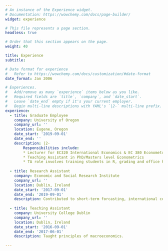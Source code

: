 ```yaml
---
# An instance of the Experience widget.
# Documentation: https://wowchemy.com/docs/page-builder/
widget: experience

# This file represents a page section.
headless: true

# Order that this section appears on the page.
weight: 40

title: Experience
subtitle:

# Date format for experience
#   Refer to https://wowchemy.com/docs/customization/#date-format
date_format: Jan 2006

# Experiences.
#   Add/remove as many `experience` items below as you like.
#   Required fields are `title`, `company`, and `date_start`.
#   Leave `date_end` empty if it's your current employer.
#   Begin multi-line descriptions with YAML's `|2-` multi-line prefix.
experience:
  - title: Graduate Employee
    company: University of Oregon
    company_url: ''
    location: Eugene, Oregon
    date_start: '2019-09-01'
    date_end: ''
    description: |2-
        Responsibilities include:
        * Lecturer for EC320 International Economics & EC 380 Econometrics
        * Teaching Assistant in PhD/Masters level Econometrics
        * TA role involves training students in R, grading and office hours
        
  - title: Research Assistant
    company: Economic and Social Research Institute
    company_url: ''
    location: Dublin, Ireland
    date_start: '2017-09-01'
    date_end: '2019-09-01'
    description: Contributed to short-term forcasting, international commentary and research in housing and macroeconomics.  
    
  - title: Teaching Assistant
    company: University College Dublin
    company_url: ''
    location: Dublin, Ireland
    date_start: '2016-09-01'
    date_end: '2017-06-01'
    description: Taught principles of macroeconomics.
    
---
```

